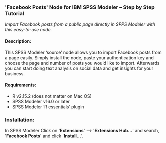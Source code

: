 ### 'Facebook Posts' Node for IBM SPSS Modeler – Step by Step Tutorial

_Import Facebook posts from a public page directly in SPPS Modeler with this easy-to-use node._

#### Description:
This SPSS Modeler ‘source’ node allows you to import Facebook posts from a page easily. Simply install the node, paste your authentication key and choose the page and number of posts you would like to import. Afterwards you can start doing text analysis on social data and get insights for your business.

#### Requirements:
* R v2.15.2 (does not matter on Mac OS)
* SPSS Modeler v16.0 or later
* SPSS Modeler ‘R essentials’ plugin

### Installation:
In SPSS Modeler Click on '**Extensions**' --> '**Extensions Hub...**' and search, '**Facebook Posts**' and click '**Install...**'.
